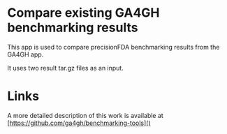 # Compare existing GA4GH benchmarking results

This app is used to compare precisionFDA benchmarking results from the GA4GH app.

It uses two result tar.gz files as an input.

# Links

A more detailed description of this work is available at [https://github.com/ga4gh/benchmarking-tools]()
